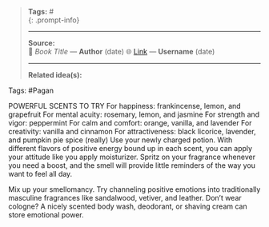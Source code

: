 
> **Tags:** #               
{: .prompt-info}
>                    
> -----------------------------
> **Source:**                     
> 📖 *Book Title* — **Author**  (date)
> 🌐 [Link](#) — **Username**  (date)
> 
> -----------------------------
> **Related idea(s):**          

Tags: #Pagan 

POWERFUL SCENTS TO TRY
For happiness: frankincense, lemon, and grapefruit
For mental acuity: rosemary, lemon, and jasmine
For strength and vigor: peppermint
For calm and comfort: orange, vanilla, and lavender
For creativity: vanilla and cinnamon
For attractiveness: black licorice, lavender, and pumpkin pie spice (really)
 Use your newly charged potion.
With different flavors of positive energy bound up in each scent, you can apply your attitude like you apply moisturizer. Spritz on your fragrance whenever you need a boost, and the smell will provide little reminders of the way you want to feel all day.

Mix up your smellomancy.
Try channeling positive emotions into traditionally masculine fragrances like sandalwood, vetiver, and leather. Don’t wear cologne? A nicely scented body wash, deodorant, or shaving cream can store emotional power.